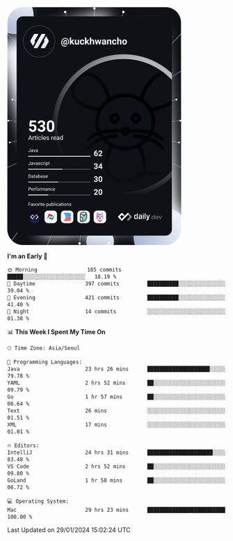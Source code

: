<a href="https://app.daily.dev/kuckhwancho"><img src="https://github.com/kuckjwi0928/kuckjwi0928/blob/master/devcard.svg" width="400" alt="Kuckjwi Devcard"/></a>

<!--START_SECTION:waka-->
**I'm an Early 🐤** 

```text
🌞 Morning                185 commits         █████░░░░░░░░░░░░░░░░░░░░   18.19 % 
🌆 Daytime                397 commits         ██████████░░░░░░░░░░░░░░░   39.04 % 
🌃 Evening                421 commits         ██████████░░░░░░░░░░░░░░░   41.40 % 
🌙 Night                  14 commits          ░░░░░░░░░░░░░░░░░░░░░░░░░   01.38 % 
```


📊 **This Week I Spent My Time On** 

```text
🕑︎ Time Zone: Asia/Seoul

💬 Programming Languages: 
Java                     23 hrs 26 mins      ████████████████████░░░░░   79.78 % 
YAML                     2 hrs 52 mins       ██░░░░░░░░░░░░░░░░░░░░░░░   09.79 % 
Go                       1 hr 57 mins        ██░░░░░░░░░░░░░░░░░░░░░░░   06.64 % 
Text                     26 mins             ░░░░░░░░░░░░░░░░░░░░░░░░░   01.51 % 
XML                      17 mins             ░░░░░░░░░░░░░░░░░░░░░░░░░   01.01 % 

🔥 Editors: 
IntelliJ                 24 hrs 31 mins      █████████████████████░░░░   83.48 % 
VS Code                  2 hrs 52 mins       ██░░░░░░░░░░░░░░░░░░░░░░░   09.80 % 
GoLand                   1 hr 58 mins        ██░░░░░░░░░░░░░░░░░░░░░░░   06.72 % 

💻 Operating System: 
Mac                      29 hrs 23 mins      █████████████████████████   100.00 % 
```


 Last Updated on 29/01/2024 15:02:24 UTC
<!--END_SECTION:waka-->
